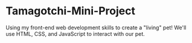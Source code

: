 # Tamagotchi-Mini-Project
Using my front-end web development skills to create a "living" pet! We'll use HTML, CSS, and JavaScript to interact with our pet.


